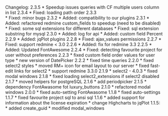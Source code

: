 Changelog:
  2.3.5
    * Speedup issues queries with CF multiple users column in list
  2.3.4
    * Fixed: loading path order
  2.3.3  
    * Fixed: minor bugs
  2.3.2
    * Added: compatibility to our plugins
  2.3.1
    * Added: refactored redmine custom_fields to speedup (need to be disabled)
    * Fixed: some sql extensions for different databases
    * Fixed: sql extension substring for mysql
  2.3.0
    * Added: log for api
    * Added: custom field Percent
  2.2.9
    * Added: jqPlot plugins
  2.2.8
    * Fixed: ajax_values permissions
  2.2.7
    * Fixed: support redmine < 3.0
  2.2.6
    * Added: fix for redmine 3.3
  2.2.5
    * Added: Updated FontAwesome
  2.2.4
    * Fixed: detecting favourite project for user without preferences
  2.2.3
    * fixed custom field order values for user type
    * new version of DatePicker
  2.2.2
    * fixed time queries
  2.2.0
    * fixed select2 styles
    * moved RM+ icon for email layout to our server
    * fixed fast-edit links for select2
    * support redmine 3.3.0
  2.1.9
    * select2 - 4.0.3
    * fixed modal windows
  2.1.8
    * fixed loading select2_extensions if select2 disabled
  2.1.7
    * moved helpers for postgreSQL
  2.1.6
    * add periodpicker
  2.1.5
    * dependency FontAwasome fot luxury_buttons
  2.1.0
    * refactored modal windows
  2.0.0
    * fixed auto-setting FontAwasome
  1.1.8
    * fixed auto-settings
  1.1.7
    * fixed favourite project sql to ansi sql
  1.1.6
    * added support for information about the license expiration
    * change Highcharts to jqPlot
  1.1.5:
    * added create_guid
    * modified modal_windows
